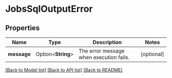 # JobsSqlOutputError

## Properties

Name | Type | Description | Notes
------------ | ------------- | ------------- | -------------
**message** | Option<**String**> | The error message when execution fails. | [optional]

[[Back to Model list]](../README.md#documentation-for-models) [[Back to API list]](../README.md#documentation-for-api-endpoints) [[Back to README]](../README.md)


